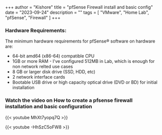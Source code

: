 +++
author = "Kishore"
title = "pfSense Firewall install and basic config"
date = "2023-09-24"
description = ""
tags = [
    "VMware",
    "Home Lab",
    "pfSense",
    "Firewall"
]
+++

### Hardware Requirements:
The minimum hardware requirements for pfSense® software on hardware are:

- 64-bit amd64 (x86-64) compatible CPU
- 1GB or more RAM - I've configured 512MB in Lab, which is enough for non network relted use cases
- 8 GB or larger disk drive (SSD, HDD, etc)
- 2 network interface cards
- Bootable USB drive or high capacity optical drive (DVD or BD) for initial installation

### Watch the video on How to create a pfsense firewall installation and basic configuration

{{< youtube MhXt7yopq7Q >}}
<br>

{{< youtube -HhSzC5oFW8 >}}
